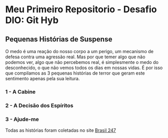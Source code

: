# Meu Primeiro Repositorio - Desafio DIO: Git Hyb
## Pequenas Histórias de Suspense

O medo é uma reação do nosso corpo a um perigo, um mecanismo de defesa contra uma agressão real. Mas por que temer algo que não podemos ver, algo que não percebemos real, é simplesmente o medo do desconhecido, o que não vemos todos os dias em nossas vidas. É por isso que compilamos as 3 pequenas histórias de terror que geram este sentimento apenas pela sua leitura.

### 1 - A Cabine
### 2 - A Decisão dos Espíritos
### 3 - Ajude-me

Todas as histórias foram coletadas no site [Brasil 247](https://www.brasil247.com/geral/3-historias-curtas-de-terror-e-medo-para-mante-lo-desperto-durante-a-noite)

